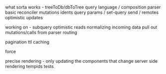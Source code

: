 what sorta works -
treeToDb/dbToTree
query language / composition
parser
basic reconciler
mutations
idents
query params / set-query
send / remotes
optimistic updates

working on -
subquery
optimistic reads
normalizing incoming data
pull out mutations/calls from parser
routing

pagination
ttl caching

force

precise rendering - only updating the components that change
server side rendering
tempids
tests

